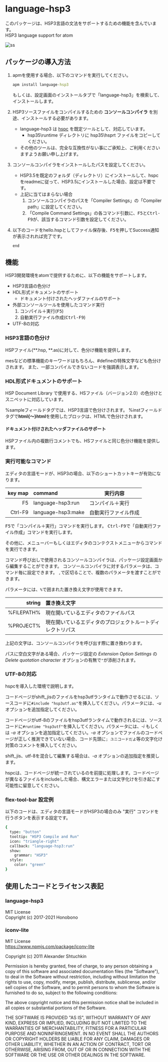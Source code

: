 # language-hsp3
このパッケージは、HSP3言語の文法をサポートするための機能を含んでいます。  
HSP3 language support for atom

<img src="https://raw.githubusercontent.com/honobonosun/language-hsp3/master/ss.png" alt="ss" title="ss">

## パッケージの導入方法
1. apmを使用する場合、以下のコマンドを実行してください。
   ```install.bat
   apm install language-hsp3
   ```
   もしくは、設定画面のインストールタブで「language-hsp3」を検索して、インストールします。

2. HSP3ソースファイルをコンパイルするための **コンソールコンパイラ** を別途、インストールする必要があります。
    - language-hsp3 は [hspc](http://dev.onionsoft.net/seed/info.ax?id=1392) を既定ツールとして、対応しています。
      - hsp35\runtime ディレクトリに hsp35\hsprt ファイルをコピーしてください。
    - その他のツールは、完全な互換性がない事にご承知上、ご利用くださいますようお願い申し上げます。

3. コンソールコンパイラをインストールしたパスを設定してください。
    - HSP3.5を既定のフォルダ（ディレクトリ）にインストールして、hspcをreadmeに従って、HSP3.5にインストールした場合、設定は不要です。
    - 上記に当てはまらない場合
      1. コンソールコンパイラのパスを「Compiler Settings」の「Compiler path」に設定してください。
      2. 「Compile Command Settings」の各コマンド引数に、<kbd>F5</kbd>と<kbd>Ctrl-F9</kbd>が、該当するコマンド引数を設定してください。

4. 以下のコードをhello.hspとしてファイル保存後、<kbd>F5</kbd>を押してSuccess通知が表示されれば完了です。
   ```hello.hsp
   end
   ```

## 機能
HSP3開発環境をatomで提供するために、以下の機能をサポートします。

- HSP3言語の色分け
- HDL形式ドキュメントのサポート
    - ドキュメント付けされたヘッダファイルのサポート
- 外部コンソールツールを使用したコマンド実行
    1. コンパイル＋実行(<kbd>F5</kbd>)
    2. 自動実行ファイル作成(<kbd>Ctrl-F9</kbd>)
- UTF-8の対応

### HSP3言語の色分け
HSPファイル(\*\*.hsp, \*\*.as)に対して、色分け機能を提供します。

mesなどの標準機能のキーワードはもちろん、#defineの特殊文字なども色分けされます。
また、一部コンパイルできないコードを強調表示します。

### HDL形式ドキュメントのサポート
HSP Document Library で使用する、HSファイル（バージョン2.0）の色分けとスニペットに対応しています。

%sampleフィールドタグでは、HSP3言語で色分けされます。
%instフィールドタグで**html{～}html**を使用したブロックは、HTMLで色分けされます。

#### ドキュメント付けされたヘッダファイルのサポート
HSPファイル内の複数行コメントでも、HSファイルと同じ色分け機能を提供します。

### 実行可能なコマンド
エディタの言語モードが、HSP3の場合、以下のショートカットキーが有効になります。

|key map|command           |実行内容           |
|------:|:-----------------|------------------|
|F5     |language-hsp3:run |コンパイル＋実行    |
|Ctrl-F9|language-hsp3:make|自動実行ファイル作成|

<kbd>F5</kbd>で「コンパイル＋実行」コマンドを実行します。
<kbd>Ctrl-F9</kbd>で「自動実行ファイル作成」コマンドを実行します。

その他に、メニューバーもしくはエディタのコンテクストメニューからコマンドを実行できます。

コマンド呼び出しで使用されるコンソールコンパイラは、パッケージ設定画面から編集することができます。
コンソールコンパイラに対するパラメータは、コマンド毎に設定できます。
`,`で区切ることで、複数のパラメータを渡すことができます。

パラメータには、`%`で囲まれた置き換え文字が使用できます。

|string    |置き換え文字                                          |
|---------:|:----------------------------------------------------|
|%FILEPATH%|現在開いているエディタのファイルパス                    |
|%PROJECT% |現在開いているエディタのプロジェクトルートディレクトリパス|

上記の文字は、コンソールコンパイラを呼び出す際に置き換わります。

パスに空白文字がある場合、パッケージ設定の *Extension Option Settings* の *Delete quotation character* オプションの有無で`"`が添削されます。

### UTF-8の対応
hspcを導入した環境で説明します。

コードページがshift_jisのファイルをhsp3utfランタイムで動作させるには、ソースコードに`#include "hsp3utf.as"`を挿入してください。パラメータには、*-u* オプションを追加指定してください。

コードページがutf-8のファイルをhsp3utfランタイムで動作されるには、ソースコードに`#runtime "hsp3utf"`を挿入してください。パラメータには、*-i* もしくは *-a* オプションを追加指定してください。*-a* オプションでファイルのコードページが正しく推測できていない場合、コード先頭に`; ユニコードだよ`等の文字化け対策のコメントを挿入してください。

shift_jis、utf-8を混合して編集する場合は、*-a* オプションの追加指定を推奨します。

hspcは、コードページが統一されているのを前提に処理します。コードページが異なるファイルをincludeした場合、構文エラーまたは文字化けを引き起こす可能性に留意してください。

### flex-tool-bar 設定例

以下のコードは、エディタの言語モードがHSP3の場合のみ "実行" コマンドを行うボタンを表示する設定です。

```cson
{
  type: "button"
  tooltip: "HSP3 Compile and Run"
  icon: "triangle-right"
  callback: "language-hsp3:run"
  show:
    grammar: "HSP3"
  style:
    color: "green"
}
```

## 使用したコードとライセンス表記
### language-hsp3
MIT License  
Copyright (c) 2017-2021 Honobono

### iconv-lite
MIT License  
<https://www.npmjs.com/package/iconv-lite>

Copyright (c) 2011 Alexander Shtuchkin

Permission is hereby granted, free of charge, to any person obtaining
a copy of this software and associated documentation files (the
"Software"), to deal in the Software without restriction, including
without limitation the rights to use, copy, modify, merge, publish,
distribute, sublicense, and/or sell copies of the Software, and to
permit persons to whom the Software is furnished to do so, subject to
the following conditions:

The above copyright notice and this permission notice shall be
included in all copies or substantial portions of the Software.

THE SOFTWARE IS PROVIDED "AS IS", WITHOUT WARRANTY OF ANY KIND,
EXPRESS OR IMPLIED, INCLUDING BUT NOT LIMITED TO THE WARRANTIES OF
MERCHANTABILITY, FITNESS FOR A PARTICULAR PURPOSE AND
NONINFRINGEMENT. IN NO EVENT SHALL THE AUTHORS OR COPYRIGHT HOLDERS BE
LIABLE FOR ANY CLAIM, DAMAGES OR OTHER LIABILITY, WHETHER IN AN ACTION
OF CONTRACT, TORT OR OTHERWISE, ARISING FROM, OUT OF OR IN CONNECTION
WITH THE SOFTWARE OR THE USE OR OTHER DEALINGS IN THE SOFTWARE.

